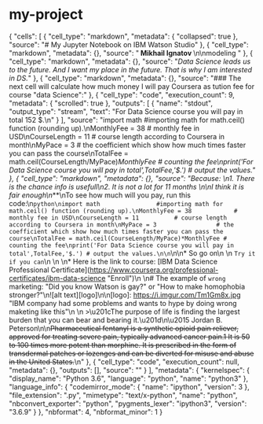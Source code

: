 # my-project
{
    "cells": [
        {
            "cell_type": "markdown",
            "metadata": {
                "collapsed": true
            },
            "source": "# My Jupyter Notebook on IBM Watson Studio"
        },
        {
            "cell_type": "markdown",
            "metadata": {},
            "source": "<b> Mikhail Ignatov </b> \n\nmodeling "
        },
        {
            "cell_type": "markdown",
            "metadata": {},
            "source": "_Data Science leads us to the future. And I want my place in the future. That is why I am interested in DS._"
        },
        {
            "cell_type": "markdown",
            "metadata": {},
            "source": "### The next cell will calculate how much money I will pay Coursera as tution fee for course  \"data Science\":"
        },
        {
            "cell_type": "code",
            "execution_count": 9,
            "metadata": {
                "scrolled": true
            },
            "outputs": [
                {
                    "name": "stdout",
                    "output_type": "stream",
                    "text": "For Data Science course you will pay in total 152 $.\n"
                }
            ],
            "source": "import math                #importing math for math.ceil() function (rounding up).\nMonthlyFee = 38            # monthly fee in USD\nCourseLength = 11          # course length according to Coursera in month\nMyPace = 3                 # the coefficient which show how much times faster you can pass the course\nTotalFee = math.ceil(CourseLength/MyPace)*MonthlyFee # counting the fee\nprint('For Data Science course you will pay in total',TotalFee,'$.') # output the values."
        },
        {
            "cell_type": "markdown",
            "metadata": {},
            "source": "Because: \n1. There is the chance info is usefull\n2. It is not a lot for 11 months \n\nI think it is fair enough\n***\nTo see how much will you pay, run this code:\n```python\nimport math                #importing math for math.ceil() function (rounding up).\nMonthlyFee = 38            # monthly fee in USD\nCourseLength = 11          # course length according to Coursera in month\nMyPace = 3                 # the coefficient which show how much times faster you can pass the course\nTotalFee = math.ceil(CourseLength/MyPace)*MonthlyFee # counting the fee\nprint('For Data Science course you will pay in total',TotalFee,'$.') # output the values.\n\n```\n\n* So go on\n   \n   `Try it if you can`\n   \n   \n* Here is the link to course: [IBM Data Science Professional Certificate](https://www.coursera.org/professional-certificates/ibm-data-science \"Enroll\")\n  \n# The example of `wrong` marketing:  \"Did you know Watson is gay?\" or \"How to make homophobia stronger?\"\n![alt text][logo]\n\n[logo]: https://i.imgur.com/Tm1Gm8x.jpg \"IBM company had some problems and wants to hype by doing wrong maketing like this\"\n   \n   >\u201cThe purpose of life is finding the largest burden that you can bear and bearing it.\u201d\n\u2015 Jordan B. Peterson\n\n~~Pharmaceutical fentanyl is a synthetic opioid pain reliever, approved for treating severe pain, typically advanced cancer pain.1 It is 50 to 100 times more potent than morphine. It is prescribed in the form of transdermal patches or lozenges and can be diverted for misuse and abuse in the United States.~~\n"
        },
        {
            "cell_type": "code",
            "execution_count": null,
            "metadata": {},
            "outputs": [],
            "source": ""
        }
    ],
    "metadata": {
        "kernelspec": {
            "display_name": "Python 3.6",
            "language": "python",
            "name": "python3"
        },
        "language_info": {
            "codemirror_mode": {
                "name": "ipython",
                "version": 3
            },
            "file_extension": ".py",
            "mimetype": "text/x-python",
            "name": "python",
            "nbconvert_exporter": "python",
            "pygments_lexer": "ipython3",
            "version": "3.6.9"
        }
    },
    "nbformat": 4,
    "nbformat_minor": 1
}
